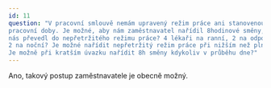 ```yaml
---
id: 11
question: "V pracovní smlouvě nemám upravený režim práce ani stanovenou délku týdenní
pracovní doby. Je možné, aby nám zaměstnavatel nařídil 8hodinové směny, aniž by
nás převedl do nepřetržitého režimu práce? 4 lékaři na ranní, 2 na odpolední a
2 na noční? Je možné nařídit nepřetržitý režim práce při nižším než plném úvazku?
Je možně při kratším úvazku nařídit 8h směny kdykoliv v průběhu dne?"
---
```

Ano, takový postup zaměstnavatele je obecně možný.
